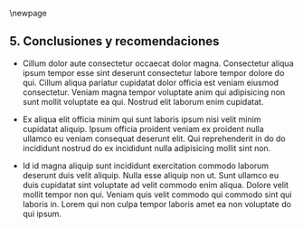 \newpage

## 5. Conclusiones y recomendaciones

* Cillum dolor aute consectetur occaecat dolor magna. Consectetur aliqua ipsum tempor esse sint deserunt consectetur labore tempor dolore do qui. Cillum aliqua pariatur cupidatat dolor officia est veniam eiusmod consectetur. Veniam magna tempor voluptate anim qui adipisicing non sunt mollit voluptate ea qui. Nostrud elit laborum enim cupidatat.

* Ex aliqua elit officia minim qui sunt laboris ipsum nisi velit minim cupidatat aliquip. Ipsum officia proident veniam ex proident nulla ullamco eu veniam consequat deserunt elit. Qui reprehenderit in do do incididunt nostrud do ex incididunt nulla adipisicing mollit sint non.

* Id id magna aliquip sunt incididunt exercitation commodo laborum deserunt duis velit aliquip. Nulla esse aliquip non ut. Sunt ullamco eu duis cupidatat sint voluptate ad velit commodo enim aliqua. Dolore velit mollit tempor non qui. Veniam quis velit commodo qui commodo sint qui laboris in. Lorem qui non culpa tempor laboris amet ea non voluptate do qui ipsum.